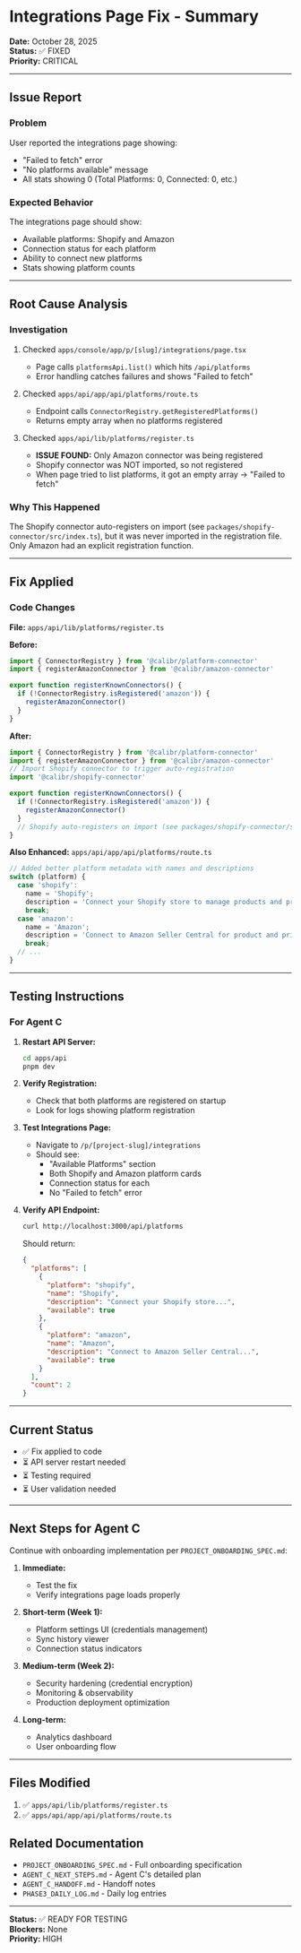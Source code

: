 # Integrations Page Fix - Summary

**Date:** October 28, 2025  
**Status:** ✅ FIXED  
**Priority:** CRITICAL

---

## Issue Report

### Problem
User reported the integrations page showing:
- "Failed to fetch" error
- "No platforms available" message
- All stats showing 0 (Total Platforms: 0, Connected: 0, etc.)

### Expected Behavior
The integrations page should show:
- Available platforms: Shopify and Amazon
- Connection status for each platform
- Ability to connect new platforms
- Stats showing platform counts

---

## Root Cause Analysis

### Investigation
1. Checked `apps/console/app/p/[slug]/integrations/page.tsx`
   - Page calls `platformsApi.list()` which hits `/api/platforms`
   - Error handling catches failures and shows "Failed to fetch"

2. Checked `apps/api/app/api/platforms/route.ts`
   - Endpoint calls `ConnectorRegistry.getRegisteredPlatforms()`
   - Returns empty array when no platforms registered

3. Checked `apps/api/lib/platforms/register.ts`
   - **ISSUE FOUND:** Only Amazon connector was being registered
   - Shopify connector was NOT imported, so not registered
   - When page tried to list platforms, it got an empty array → "Failed to fetch"

### Why This Happened
The Shopify connector auto-registers on import (see `packages/shopify-connector/src/index.ts`), but it was never imported in the registration file. Only Amazon had an explicit registration function.

---

## Fix Applied

### Code Changes

**File:** `apps/api/lib/platforms/register.ts`

**Before:**
```typescript
import { ConnectorRegistry } from '@calibr/platform-connector'
import { registerAmazonConnector } from '@calibr/amazon-connector'

export function registerKnownConnectors() {
  if (!ConnectorRegistry.isRegistered('amazon')) {
    registerAmazonConnector()
  }
}
```

**After:**
```typescript
import { ConnectorRegistry } from '@calibr/platform-connector'
import { registerAmazonConnector } from '@calibr/amazon-connector'
// Import Shopify connector to trigger auto-registration
import '@calibr/shopify-connector'

export function registerKnownConnectors() {
  if (!ConnectorRegistry.isRegistered('amazon')) {
    registerAmazonConnector()
  }
  // Shopify auto-registers on import (see packages/shopify-connector/src/index.ts)
}
```

**Also Enhanced:** `apps/api/app/api/platforms/route.ts`
```typescript
// Added better platform metadata with names and descriptions
switch (platform) {
  case 'shopify':
    name = 'Shopify';
    description = 'Connect your Shopify store to manage products and pricing';
    break;
  case 'amazon':
    name = 'Amazon';
    description = 'Connect to Amazon Seller Central for product and pricing management';
    break;
  // ...
}
```

---

## Testing Instructions

### For Agent C

1. **Restart API Server:**
   ```bash
   cd apps/api
   pnpm dev
   ```

2. **Verify Registration:**
   - Check that both platforms are registered on startup
   - Look for logs showing platform registration

3. **Test Integrations Page:**
   - Navigate to `/p/[project-slug]/integrations`
   - Should see:
     - "Available Platforms" section
     - Both Shopify and Amazon platform cards
     - Connection status for each
     - No "Failed to fetch" error

4. **Verify API Endpoint:**
   ```bash
   curl http://localhost:3000/api/platforms
   ```
   Should return:
   ```json
   {
     "platforms": [
       {
         "platform": "shopify",
         "name": "Shopify",
         "description": "Connect your Shopify store...",
         "available": true
       },
       {
         "platform": "amazon",
         "name": "Amazon",
         "description": "Connect to Amazon Seller Central...",
         "available": true
       }
     ],
     "count": 2
   }
   ```

---

## Current Status

- ✅ Fix applied to code
- ⏳ API server restart needed
- ⏳ Testing required
- ⏳ User validation needed

---

## Next Steps for Agent C

Continue with onboarding implementation per `PROJECT_ONBOARDING_SPEC.md`:

1. **Immediate:**
   - Test the fix
   - Verify integrations page loads properly

2. **Short-term (Week 1):**
   - Platform settings UI (credentials management)
   - Sync history viewer
   - Connection status indicators

3. **Medium-term (Week 2):**
   - Security hardening (credential encryption)
   - Monitoring & observability
   - Production deployment optimization

4. **Long-term:**
   - Analytics dashboard
   - User onboarding flow

---

## Files Modified

1. ✅ `apps/api/lib/platforms/register.ts`
2. ✅ `apps/api/app/api/platforms/route.ts`

## Related Documentation

- `PROJECT_ONBOARDING_SPEC.md` - Full onboarding specification
- `AGENT_C_NEXT_STEPS.md` - Agent C's detailed plan
- `AGENT_C_HANDOFF.md` - Handoff notes
- `PHASE3_DAILY_LOG.md` - Daily log entries

---

**Status:** ✅ READY FOR TESTING  
**Blockers:** None  
**Priority:** HIGH

